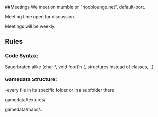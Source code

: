 ##Meetings
We meet on mumble on "nooblounge.net", default-port.

Meeting time open for discussion.

Meetings will be weekly.


## Rules
### Code Syntax:
Sauerbraten alike (char *, void foo()\n {, structures instead of classes, ..)

### Gamedata Structure:
-every file in its specific folder or in a subfolder there

gamedata/textures/

gamedata/maps/..